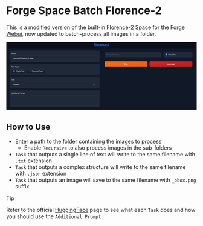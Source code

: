 ﻿# Forge Space Batch Florence-2
This is a modified version of the built-in [Florence-2](https://github.com/lllyasviel/stable-diffusion-webui-forge/tree/main/extensions-builtin/forge_space_florence_2) Space for the [Forge Webui](https://github.com/lllyasviel/stable-diffusion-webui-forge), now updated to batch-process all images in a folder.

<p align="center">
<img src="./ui.png" width=768>
</p>

## How to Use
- Enter a path to the folder containing the images to process
    - Enable `Recursive` to also process images in the sub-folders
- `Task` that outputs a single line of text will write to the same filename with `.txt` extension
- `Task` that outputs a complex structure will write to the same filename with `.json` extension
- `Task` that outputs an image will save to the same filename with `_bbox.png` suffix

> [!TIP]
> Refer to the official [HuggingFace](https://huggingface.co/microsoft/Florence-2-large) page to see what each `Task` does and how you should use the `Additional Prompt`
